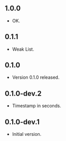 ## 1.0.0

- OK.

## 0.1.1

- Weak List.

## 0.1.0

- Version 0.1.0 released.

## 0.1.0-dev.2

- Timestamp in seconds.

## 0.1.0-dev.1

- Initial version.
